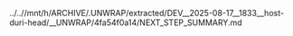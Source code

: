 ../..//mnt/h/ARCHIVE/.UNWRAP/extracted/DEV__2025-08-17__1833__host-duri-head/__UNWRAP/4fa54f0a14/NEXT_STEP_SUMMARY.md